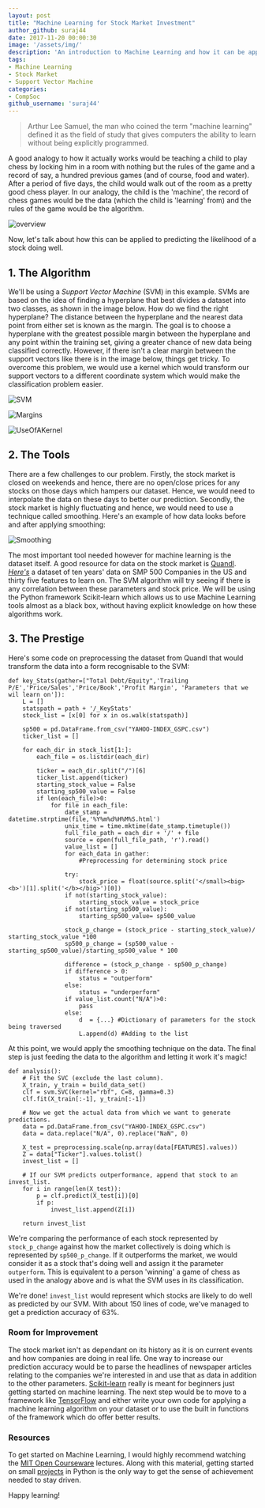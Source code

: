 ```yaml
---
layout: post
title: "Machine Learning for Stock Market Investment"
author_github: suraj44
date: 2017-11-20 00:00:30
image: '/assets/img/'
description: 'An introduction to Machine Learning and how it can be applied to the stock market'
tags:
- Machine Learning
- Stock Market
- Support Vector Machine
categories:
- CompSoc
github_username: 'suraj44'
---
```


> Arthur Lee Samuel, the man who coined the term "machine learning" defined it as the field of study that gives computers the ability to learn without being explicitly programmed. 

A good analogy to how it actually works would be teaching a child to play chess by locking him in a room with nothing but the rules of the game and a record of say, a hundred previous games (and of course, food and water). After a period of five days, the child would walk out of the room as a pretty good chess player. In our analogy, the child is the 'machine', the record of chess games would be the data (which the child is 'learning' from) and the rules of the game would be the algorithm.

![overview](https://i.imgur.com/VG0it3w.png)

Now, let's talk about how this can be applied to predicting the likelihood of a stock doing well.


## 1. The Algorithm
We'll be using a *Support Vector Machine* (SVM) in this example. SVMs are based on the idea of finding a hyperplane that best divides a dataset into two classes, as shown in the image below. How do we find the right hyperplane? The distance between the hyperplane and the nearest data point from either set is known as the margin. The goal is to choose a hyperplane with the greatest possible margin between the hyperplane and any point within the training set, giving a greater chance of new data being classified correctly. However, if there isn't a clear margin between the support vectors like there is in the image below, things get tricky. To overcome this problem, we would use a kernel which would transform our support vectors to a different coordinate system which would make the classification problem easier. 

![SVM](http://blog.aylien.com/wp-content/uploads/2016/06/tumblr_inline_o9aa8dYRkB1u37g00_540.png) 

![Margins](http://blog.aylien.com/wp-content/uploads/2016/06/tumblr_inline_o9aa9nH3WQ1u37g00_540.png) 

![UseOfAKernel](http://blog.aylien.com/wp-content/uploads/2016/06/tumblr_inline_o9aabehtqP1u37g00_540.png)

## 2. The Tools

There are a few challenges to our problem. Firstly, the stock market is closed on weekends and hence, there are no open/close prices for any stocks on those days which hampers our dataset. Hence, we would need to interpolate the data on these days to better our prediction. Secondly, the stock market is highly fluctuating and hence, we would need to use a technique called smoothing. Here's an example of how data looks before and after applying smoothing: 

![Smoothing](https://i.imgur.com/tJSnvVq.png)

The most important tool needed however for machine learning is the dataset itself. A good resource for data on the stock market is [Quandl](https://www.quandl.com/product/WIKIP/WIKI/PRICES-Quandl-End-Of-Day-Stocks-Info). [*Here's*](https://raw.githubusercontent.com/michaelgu95/machine-learning-stocks/master/YAHOO-INDEX_GSPC.csv) a dataset of ten years' data on SMP 500 Companies in the US and thirty five features to learn on. The SVM algorithm will try seeing if there is any correlation between these parameters and stock price.  We will be using the Python framework Scikit-learn which allows us to use Machine Learning tools almost as a black box, without having explicit knowledge on how these algorithms work.


## 3. The Prestige
Here's some code on preprocessing the dataset from Quandl that would transform the data into a form recognisable to the SVM:




    def key_Stats(gather=["Total Debt/Equity",'Trailing P/E','Price/Sales','Price/Book','Profit Margin', 'Parameters that we wil learn on']):
	    L = []
	    statspath = path + '/_KeyStats'
	    stock_list = [x[0] for x in os.walk(statspath)]
     	
	    sp500 = pd.DataFrame.from_csv("YAHOO-INDEX_GSPC.csv")
	    ticker_list = []
     	
	    for each_dir in stock_list[1:]:
     		each_file = os.listdir(each_dir)
     		
     		ticker = each_dir.split("/")[6]
     		ticker_list.append(ticker)
     		starting_stock_value = False
     		starting_sp500_value = False
     		if len(each_file)>0:
     			for file in each_file:
     				date_stamp = datetime.strptime(file,'%Y%m%d%H%M%S.html')
     				unix_time = time.mktime(date_stamp.timetuple())
     				full_file_path = each_dir + '/' + file 
     				source = open(full_file_path, 'r').read()
				    value_list = []
				    for each_data in gather:
					    #Preprocessing for determining stock price
				
				    try:
					    stock_price = float(source.split('</small><big><b>')[1].split('</b></big>')[0])
				    if not(starting_stock_value):
					    starting_stock_value = stock_price
				    if not(starting_sp500_value):
					    starting_sp500_value= sp500_value

				    stock_p_change = (stock_price - starting_stock_value)/ starting_stock_value *100
				    sp500_p_change = (sp500_value - starting_sp500_value)/starting_sp500_value * 100

				    difference = (stock_p_change - sp500_p_change)
				    if difference > 0:
					    status = "outperform"
				    else:
					    status = "underperform"
				    if value_list.count("N/A")>0:
					    pass
				    else:
					    d  = {...} #Dictionary of parameters for the stock being traversed 
					    L.append(d) #Adding to the list 
				
 	


At this point, we would apply the smoothing technique on the data. The final step is just feeding the data to the algorithm and letting it work it's magic!


    def analysis():
        # Fit the SVC (exclude the last column).
        X_train, y_train = build_data_set()
        clf = svm.SVC(kernel="rbf", C=8, gamma=0.3)
        clf.fit(X_train[:-1], y_train[:-1])

        # Now we get the actual data from which we want to generate predictions.
        data = pd.DataFrame.from_csv("YAHOO-INDEX_GSPC.csv")
        data = data.replace("N/A", 0).replace("NaN", 0)

        X_test = preprocessing.scale(np.array(data[FEATURES].values))
        Z = data["Ticker"].values.tolist()
        invest_list = []

        # If our SVM predicts outperformance, append that stock to an invest_list.
        for i in range(len(X_test)):
            p = clf.predict(X_test[i])[0]
            if p:
                invest_list.append(Z[i])

        return invest_list

We're comparing the performance of each stock represented by  `stock_p_change` against how the market collectively is doing which is represented by `sp500_p_change`. If it outperforms the market, we would consider it as a stock that's doing well and assign it the parameter `outperform`. This is equivalent to a person 'winning' a game of chess as used in the analogy above and is what the SVM uses in its classification. 

We're done! `invest_list` would represent which stocks are likely to do well as predicted by our SVM. With about 150 lines of code, we've managed to get a prediction accuracy of 63%.

### Room for Improvement
The stock market isn't as dependant on its history as it is on current events and how companies are doing in real life. One way to increase our prediction accuracy would be to parse the headlines of newspaper articles relating to the companies we're interested in and use that as data in addition to the other parameters. [Scikit-learn](http://scikit-learn.org/stable/) really is meant for beginners just getting started on machine learning. The next step would be to move to a framework like [TensorFlow](https://www.tensorflow.org/) and either write your own code for applying a machine learning algorithm on your dataset or to use the built in functions of the framework which do offer better results.

### Resources

To get started on Machine Learning, I would highly recommend watching the [MIT Open Courseware](https://www.youtube.com/watch?v=TjZBTDzGeGg&list=PLUl4u3cNGP63gFHB6xb-kVBiQHYe_4hSi) lectures. Along with this material, getting started on small [projects](https://elitedatascience.com/machine-learning-projects-for-beginners) in Python is the only way to get the sense of achievement needed to stay driven. 

Happy learning!
